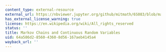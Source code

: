 ```yaml
---
content_type: external-resource
external_url: https://nbviewer.jupyter.org/github/mitmath/6S083/blob/master/lectures/live/07%20-%20Markov%20chains%20and%20continuous%20random%20variables.ipynb
has_external_license_warning: true
license: https://en.wikipedia.org/wiki/All_rights_reserved
status: ''
title: Markov Chains and Continuous Random Variables
uid: 64a586d2-8560-4360-8d56-167aeb4145a4
wayback_url: ''
---
```

